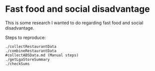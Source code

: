 # Fast food and social disadvantage

This is some research I wanted to do regarding fast food and social disadvantage.

Steps to reproduce:

    ./collectRestaurantData
    ./combineRestaurantData
    #collectABSData.md (Manual steps)
    ./getLgaStoreSummary
    ./checkSums

